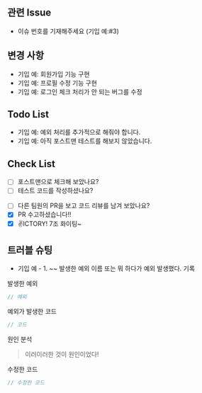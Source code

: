 ## 관련 Issue

<!-- 해당 Pull Request와 관련된 Issue를 적습니다. -->

* 이슈 번호를 기재해주세요 (기입 예:#3)

## 변경 사항

<!-- 이 Pull Request에서 어떤 점이 변경되었는지 간단하게 설명해주세요.
화면을 첨부한 설명이 필요한 경우 스크린샷을 첨부해 주세요 -->

* 기입 예: 회원가입 기능 구현
* 기입 예: 프로필 수정 기능 구현
* 기입 예: 로그인 체크 처리가 안 되는 버그를 수정

## Todo List

<!-- 이번 Pull Request 작업에서 아직 처리하지 못한 작업이나  
    추후에 해결해야 될 문제들을 기입해 주세요 -->  

* 기입 예: 예외 처리를 추가적으로 해줘야 합니다.
* 기입 예: 아직 포스트맨 테스트를 해보지 않았습니다.

## Check List

<!-- 기능 구현을 다 했다면? --> 

- [ ] 포스트맨으로 체크해 보았나요?
- [ ] 테스트 코드를 작성하셨나요?

<!-- 기능 구현을 다 못했다면? -->

- [ ] 다른 팀원의 PR을 보고 코드 리뷰를 남겨 보았나요?
- [x] PR 수고하셨습니다!!
- [X] ✌ICTORY! 7조 화이팅~

## 트러블 슈팅

<!-- 있었던 오류나 발생했던 예외에 대해서 기록해 보세요 -->  

* 기입 예 - 1. ~~ 발생한 예외 이름 또는 뭐 하다가 예외 발생했다. 기록

발생한 예외

```java
// 예외
```

예외가 발생한 코드

```java
// 코드
```

원인 분석

> 이러이러한 것이 원인이었다!

수정한 코드

```java
// 수정한 코드
```
